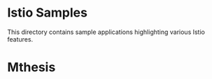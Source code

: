 # Istio Samples

This directory contains sample applications highlighting various Istio features.
# Mthesis
